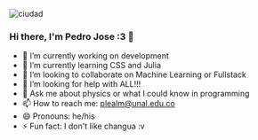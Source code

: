 ![ciudad](https://user-images.githubusercontent.com/84750731/163306949-d75504c8-2b93-419a-b4d8-14c536702cbe.gif)

### Hi there, I'm Pedro Jose :3 👋

- 🔭 I’m currently working on development
- 🌱 I’m currently learning CSS and Julia
- 👯 I’m looking to collaborate on Machine Learning or Fullstack
- 🤔 I’m looking for help with ALL!!!
- 💬 Ask me about physics or what I could know in programming
- 📫 How to reach me: plealm@unal.edu.co
- 😄 Pronouns: he/his
- ⚡ Fun fact: I don't like changua :v
